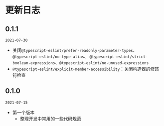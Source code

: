 # 更新日志

## 0.1.1
`2021-07-30`
- 关闭`@typescript-eslint/prefer-readonly-parameter-types`、`@typescript-eslint/no-type-alias`、
  `@typescript-eslint/strict-boolean-expressions`、`@typescript-eslint/no-unused-expressions`
- `@typescript-eslint/explicit-member-accessibility`：关闭构造器的修饰符检查

## 0.1.0
`2021-07-15`
- 第一个版本
  - 整理开发中常用的一些代码规范

